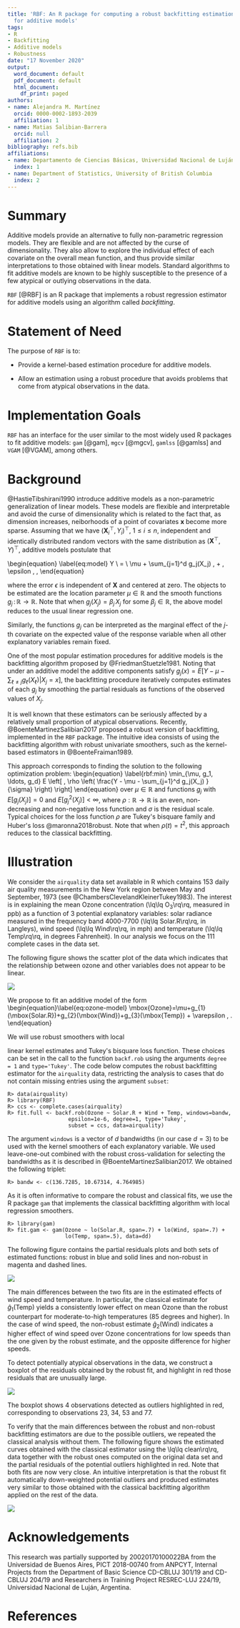 ```yaml
---
title: 'RBF: An R package for computing a robust backfitting estimation procedure
  for additive models'
tags:
- R
- Backfitting
- Additive models
- Robustness
date: "17 November 2020"
output:
  word_document: default
  pdf_document: default
  html_document:
    df_print: paged
authors:
- name: Alejandra M. Martínez
  orcid: 0000-0002-1893-2039
  affiliation: 1
- name: Matias Salibian-Barrera
  orcid: null
  affiliation: 2
bibliography: refs.bib
affiliations:
- name: Departamento de Ciencias Básicas, Universidad Nacional de Luján
  index: 1
- name: Department of Statistics, University of British Columbia
  index: 2
---
```

  
# Summary

Additive models provide an alternative to fully non-parametric regression models. They are flexible and are not affected by the curse of dimensionality. They also allow to explore the individual effect of each covariate on the overall mean function, and thus provide similar interpretations to those obtained with linear models. Standard algorithms to fit additive models are known to be highly susceptible to the presence of a few atypical or outlying observations in the data.

``RBF`` [@RBF] is an R package that implements a robust
regression estimator for additive models using an algorithm called *backfitting*.

# Statement of Need

The purpose of ``RBF`` is to:

 * Provide a kernel-based estimation procedure for additive models.
 
 * Allow an estimation using a robust procedure that avoids problems that come from atypical observations in the data.

# Implementation Goals

``RBF`` has an interface for the user similar to the most widely used R packages to fit additive models: ``gam`` [@gam], ``mgcv`` [@mgcv], ``gamlss`` [@gamlss] and ``VGAM`` [@VGAM], among others. <!-- Besides, similar S3 methods for a better  used  such as ``plot``, ``predict``, ``fitted values``, ``summary``, ``print``, ``deviance`` and ``residuals``, have been developed. --> 

# Background

<!-- Nonparametric regression models provide an alternative to parametric regression models such as linear regression models that require fewer and weaker assumptions  for the corresponding analysis to be correct.  In what follows we will assume that 
$(\textbf{X}_i^\top,Y_i)^\top$, $1\leq i\leq n$, are independent and identically
distributed random vectors with the same distribution as $(\textbf{X}^\top,Y)^\top$,
$\textbf{X}\in\mathbb{R}^d$, $Y\in\mathbb{R}$, satisfying the following nonparametric
regression model:
$$
Y \ = \ g(\textbf{X}) \, + \, \epsilon \, ,
$$
where the error $\epsilon$ is independent from $\textbf{X}$ and
$g:\mathbb{R}^d\to\mathbb{R}$ is the unknown regression function to be estimated. Without additional assumptions, fitting this model requires multivariate smoothing
techniques, which suffer from what is known in the literature as the *curse of dimensionality* [@Stone1985]. Intuitively, the problem is that
as the number of explanatory variables $d$ increases, neighbourhoods of a point
$\textbf{x} \in \mathbb{R}^d$ became more sparse.  This results in slower rates of
convergence for the regression function estimator.  For example, kernel-based estimators
have a convergence rate of $\sqrt{n \, h_n^d}$, where $h_n \to 0$ is the bandwidth or
smoothing parameter used for obtaining the estimator.  
-->

@HastieTibshirani1990 introduce additive models as a 
non-parametric generalization of linear models. These models
are flexible and interpretable and avoid the curse of dimensionality which is related to the fact that, as dimension increases, neiborhoods of a point of covariates $\textbf{x}$ become more sparse.  Assuming that we have
$(\textbf{X}_i^\top,Y_i)^\top$, $1\leq i\leq n$, independent and identically
distributed random vectors with the same distribution as $(\textbf{X}^\top,Y)^\top$, additive models postulate that

\begin{equation} \label{eq:model} 
Y \ = \ \mu + \sum_{j=1}^d g_j(X_j) \, + \, \epsilon \, ,
\end{equation}

where the error $\epsilon$ is independent of $\textbf{X}$ and centered at zero.
The objects to be estimated are the location parameter $\mu \in \mathbb{R}$ and the
smooth functions $g_j \, : \, \mathbb{R} \to \mathbb{R}$. Note that when $g_j( X_j ) = \beta_j \, X_j$ for some
$\beta_j \in \mathbb{R}$, the above model reduces to the usual linear regression one.
<!--In order for the model to be
identifiable, one usually adds the conditions $E \left( g_j(X_j) \right)=0$,
$j=1, \ldots, d$.-->
Similarly, the functions $g_j$ can be interpreted as the marginal effect
of the $j$-th covariate on the expected value of the response variable when all
other explanatory variables remain fixed.

One of the most popular estimation procedures for additive models is the backfitting algorithm proposed by @FriedmanStuetzle1981. Noting that under an additive model the additive components satisfy
$g_j(x) = E [ Y - \mu - \sum_{\ell \ne j} g_\ell(X_\ell) | X_j = x ]$, the
backfitting procedure iteratively computes estimates of each $g_j$ by smoothing
the partial residuals as functions of the observed values of $X_j$.


It is well known that these estimators can be seriously affected by a relatively small proportion of atypical observations. Recently,
@BoenteMartinezSalibian2017 proposed a robust version of
backfitting, implemented in the ``RBF`` package. The intuitive idea consists of using the backfitting algorithm
with robust univariate smoothers, such as the kernel-based estimators in
@BoenteFraiman1989. 
<!--This approach corresponds to iteratively compute estimators of the additive functions satisfying the system of equations given by $E \left[\left. \rho\left(\frac{Y - \mu - \sum_{\ell \ne j} g_\ell(X_\ell)-g_j(x)}{\sigma}\right) \right| X_j = x \right]$
-->
This approach corresponds to finding the solution
to the following optimization problem:
\begin{equation} \label{rbf:min}
\min_{\mu, g_1, \ldots, g_d} E \left[ \, \rho \left( \frac{Y - \mu -
\sum_{j=1}^d g_j(X_j) }{\sigma} \right) \right] 
\end{equation}
over $\mu \in \mathbb{R}$ and functions $g_j$ with $E[g_j(X_j)] = 0$ and
$E[g_j^2(X_j)] < \infty$, 
where $\rho : \mathbb{R} \to \mathbb{R}$ is an even,
non-decreasing and non-negative loss function and $\sigma$ is the residual
scale. Typical choices for the loss function $\rho$ are Tukey's bisquare family
and Huber's loss @maronna2018robust.  Note that when $\rho(t) =
t^2$, this approach reduces to the classical backfitting.  <!-- Under standard
regularity conditions, the robust estimators in (\ref{rbf:min}) are consistent,
and the corresponding algorithm works very well in practice, as it will be appreciated in the following example.
-->

# Illustration

We consider the ``airquality`` data set available in R which
contains 153 daily air quality measurements in the New York region between May and September, 1973 (see @ChambersClevelandKleinerTukey1983). The interest is in explaining the mean Ozone concentration (\lq\lq
$\mbox{O}_3$\rq\rq, measured in ppb) as a function of 3 potential explanatory
variables: solar radiance measured in the frequency band
4000-7700 (\lq\lq Solar.R\rq\rq, in Langleys), wind speed
(\lq\lq Wind\rq\rq, in mph) and temperature (\lq\lq Temp\rq\rq, in degrees Fahrenheit). In our analysis we focus on the
111 complete cases in the data set. 

The following figure shows the scatter plot of the data which indicates that the 
relationship between ozone and other variables does not appear to be linear.

![](ScatterPlot.png)

We propose to fit an additive model of the form 
\begin{equation}\label{eq:ozone-model}
\mbox{Ozone}=\mu+g_{1}(\mbox{Solar.R})+g_{2}(\mbox{Wind})+g_{3}(\mbox{Temp}) + \varepsilon \, .
\end{equation} 
<!--Based on the results of the simulation study reported in
@BoenteMartinezSalibian2017, w-->We will use robust smoothers with local
linear kernel estimates and Tukey's bisquare loss function. These choices can
be  set in the call to the function ``backf.rob`` using the arguments
``degree = 1`` and ``type='Tukey'``. <!-- For the tuning constant of the
$\rho$ function we use its default value ``k.t = 4.685``, which corresponds
to a linear regression estimator with 95\% efficiency when errors are Gaussian.
This choice provides a good balance between robustness and efficiency. 
We specify the response and explanatory variables with the 
formula notation that is usual in R.  -->
The code below computes the robust backfitting estimator 
for the ``airquality`` data, restricting the analysis 
to cases that do not contain missing entries using 
the argument ``subset``: 

```
R> data(airquality)
R> library(RBF)
R> ccs <- complete.cases(airquality)
R> fit.full <- backf.rob(Ozone ~ Solar.R + Wind + Temp, windows=bandw, 
                   epsilon=1e-6, degree=1, type='Tukey', 
                   subset = ccs, data=airquality)
```
<!-- Convergence of the iterative backfitting algorithm is controlled using the
arguments ``epsilon`` (maximum acceptable relative absolute difference
between consecutive estimates $\hat{g}_j$) and \code{max.it} (maximum number of
iterations). 
-->
The argument ``windows`` is a vector of $d$ bandwidths (in our case $d = 3$) to be used with the kernel smoothers of each explanatory variable. We used leave-one-out combined with the robust cross-validation for selecting the bandwidths as it is described in @BoenteMartinezSalibian2017. We obtained the following triplet:

<!--
To select the bandwidths of the smoothers (in the vector ``bandw`` above) we consider
a 3 dimensional grid, where the possible bandwidths for each variable are:
$\hat{\sigma}_j / 2$,  $\hat{\sigma}_j$, $1.5 \, \hat{\sigma}_j$, $2 \hat{\sigma}_j$,
$2.5 \, \hat{\sigma}_j$ and $3 \, \hat{\sigma}_j$, and $\hat{\sigma}_j$ is the
standard deviation of the $j$-th explanatory variable.
This corresponds to a search over 216 possible combinations of bandwidths.  For
each of these vectors of 3 bandwidths we used 
leave-one-out combined with the robust cross-validation criterion in
(\autoref{eq:robustcv}).

We obtained the following optimal triplet:-->
```
R> bandw <- c(136.7285, 10.67314, 4.764985)
```


As it is often informative to compare the robust and classical fits, we use the R package ``gam`` that implements the classical backfitting algorithm with local regression smoothers. 
```
R> library(gam)
R> fit.gam <- gam(Ozone ~ lo(Solar.R, span=.7) + lo(Wind, span=.7) + 
                  lo(Temp, span=.5), data=dd)
```
The following figure contains the partial residuals plots and both sets of estimated functions: robust in blue and solid lines and non-robust in magenta and dashed lines.

![](Figure-ozone-todos.png)

The main differences between the two fits
are in the estimated effects of wind speed and temperature. In particular, the classical estimate for $\hat{g}_1(\mbox{Temp})$
yields a consistently lower effect on mean Ozone than the robust counterpart 
for moderate-to-high temperatures (85 degrees and higher). In the case of wind speed, the non-robust estimate 
$\hat{g}_2(\mbox{Wind})$ indicates a higher effect
of wind speed over Ozone concentrations
for low speeds than the one given by the robust estimate, and
the opposite difference for higher speeds. 

<!-- To visualize the estimated smooth components,
we generate plots of partial residuals using the ``plot`` method and obtained the following estimated curves:  The
argument ``which`` specifies the desired component to be displayed.  For
example, to obtain the plot of the partial residuals associated with the first
additive component $g_1$, we use
```
R> plot(fit.full, which=1)
```
Similarly, the other partial residual
plots can be obtained setting the argument ``which`` to the indices of the desired components (e.g. 
``which = c(1, 3)``). By default all partial residual plots are displayed. 
-->
<!-- Figure \autoref{fig:ozone-full} shows the plots of the three partial residuals and the
corresponding estimated additive components of the model. 
-->
<!--
![](Figure-ozone-full.png)
-->

To detect potentially atypical observations in the data, we construct a boxplot of the residuals obtained by the robust fit, and highlight in red those residuals that are unusually
large. 
<!-- In addition to displaying the boxplot, we use the function
``boxplot`` to also identify outlying residuals as shown in the code below.
Residuals and fitted values over the sample can be extracted from the fit
object using the methods ``predict`` and ``residuals``.  The code below
was used to generate Figure \autoref{fig:ozone-boxplot} that shows the resulting
boxplot with 4 observations detected as outliers highlighted in red. These
correspond to observations 23, 34, 53 and 77.
-->
<!--
```
R> re.ro <- residuals(fit.full)
R> ou.ro <- boxplot(re.ro, col='gray80')$out
R> in.ro <- (1:length(re.ro))[ re.ro %in% ou.ro ]
R> points(rep(1, length(in.ro)), re.ro[in.ro], pch=20, cex=1.5, col='red')
```
-->

![](Figure-ozone-boxplot.png)

The boxplot shows 4 observations detected as outliers highlighted in red, corresponding to observations 23, 34, 53 and 77.


<!-- In Figure \autoref{fig:ozone-scat-h} we use red points to identify the 
potential outliers in the scatter plot of the data.  Note that not all these
suspected atypical observations are particularly extreme, or directly evident
on the scatter plot. However, as we show below, they do have an important
effect on the estimates of the components of the additive model. 

![Scatter plot of the partial residuals obtained with the robust fit and with the outliers highlighted in 	red.\label{fig:ozone-boxplot}](Figure-ozone-scat-h.png)
-->

<!-- We ran a similar leave-one-out
cross-validation experiment to select the spans for each the 3 univariate
smoothers. Mimicking the bandwidth search done for the robust backfitting
estimator, we considered 7 possible span values for each explanatory variable:
0.3, 0.4, 0.5, \ldots, 0.9. Using the optimal values we compute the
non-robust fit with the following lines:
-->

<!--
<center> <img src="Figure-ozone-res-h-g1.png" 
width="280px"> 
<img src="Figure-ozone-res-h-g2.png" 
width="280px"> 
<img src="Figure-ozone-res-h-g3.png" 
width="280px"> 
</center>
-->

<!--
\begin{figure}[t]
\begin{center}
\subfigure[Robust and classical $\hat{g}_1$]{\includegraphics[width=0.3\textwidth]{Figure-ozone-res-h-g3.pdf}}
\subfigure[Robust and classical $\hat{g}_2$]{\includegraphics[width=0.3\textwidth]{Figure-ozone-res-h-g2.pdf}}
\subfigure[Robust and classical $\hat{g}_3$]{\includegraphics[width=0.3\textwidth]{Figure-ozone-res-h-g1.pdf}}
\end{center}
\vskip-0.2in 
\caption{\label{fig:ozone-res-h}{Plots of partial residuals with the robust backfitting fit, the estimated curves with the classical (in magenta) and robust (in blue) procedures. The potential outliers are highlighted in red.
\end{figure}
-->

To verify that the main differences between the robust and non-robust backfitting estimators are due to the possible outliers, we repeated the classical analysis without them. 
The following figure shows the estimated curves obtained with the classical estimator using the \lq\lq clean\rq\rq\, data together with the robust ones computed on the original data set and the partial residuals of the potential outliers highlighted in red. Note that both fits are now very close. An intuitive interpretation is that the robust fit automatically down-weighted potential outliers and produced estimates very similar to those obtained with the classical 
backfitting algorithm applied on the rest of the data.

![](Figure-ozone-out-cla-rob.png)

<!--
<center> <img src="Figure-ozone-out-cla-rob-g1.png" 
width="280px"> 
<img src="Figure-ozone-out-cla-rob-g2.png" 
width="280px"> 
<img src="Figure-ozone-out-cla-rob-g3.png" 
width="280px"> 
</center>
-->

<!--
\begin{figure}[t]
\begin{center}
\subfigure[Robust and classical $\hat{g}_1$]{\includegraphics[width=0.3\textwidth]{Figure-ozone-out-cla-rob-g3.pdf}}
\subfigure[Robust and classical $\hat{g}_2$]{\includegraphics[width=0.3\textwidth]{Figure-ozone-out-cla-rob-g2.pdf}}
\subfigure[Robust and classical $\hat{g}_3$]{\includegraphics[width=0.3\textwidth]{Figure-ozone-out-cla-rob-g1.pdf}}
\end{center}
\vskip-0.2in 
\caption{\label{fig:ozone-out}{Plots of estimated curves and partial residuals with the robust backfitting fit. In magenta, the estimated curves with the classical backfitting procedure without 
	potential outliers, and in blue the estimated curves with the robust approach. 
Red points correspond to the potential outliers. 
}}
\end{figure}
-->



# Acknowledgements

This research was partially supported by  20020170100022BA from the Universidad de Buenos Aires, PICT 2018-00740 from ANPCYT, Internal Projects from the Department of Basic Science CD-CBLUJ 301/19 and CD-CBLUJ 204/19 and Researchers in Training Project RESREC-LUJ 224/19, Universidad Nacional de Luján, Argentina.

# References
